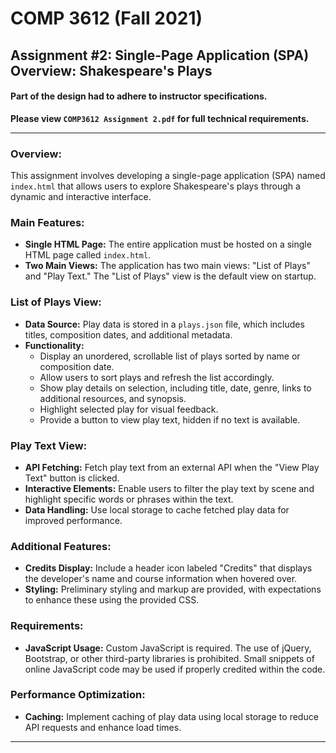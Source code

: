 # COMP 3612 (Fall 2021)
## Assignment #2: Single-Page Application (SPA) Overview: Shakespeare's Plays

#### Part of the design had to adhere to instructor specifications.
**Please view `COMP3612 Assignment 2.pdf` for full technical requirements.**

---

### Overview:
This assignment involves developing a single-page application (SPA) named `index.html` that allows users to explore Shakespeare's plays through a dynamic and interactive interface.

### Main Features:
- **Single HTML Page:** The entire application must be hosted on a single HTML page called `index.html`.
- **Two Main Views:** The application has two main views: "List of Plays" and "Play Text." The "List of Plays" view is the default view on startup.

### List of Plays View:
- **Data Source:** Play data is stored in a `plays.json` file, which includes titles, composition dates, and additional metadata.
- **Functionality:**
  - Display an unordered, scrollable list of plays sorted by name or composition date.
  - Allow users to sort plays and refresh the list accordingly.
  - Show play details on selection, including title, date, genre, links to additional resources, and synopsis.
  - Highlight selected play for visual feedback.
  - Provide a button to view play text, hidden if no text is available.

### Play Text View:
- **API Fetching:** Fetch play text from an external API when the "View Play Text" button is clicked.
- **Interactive Elements:** Enable users to filter the play text by scene and highlight specific words or phrases within the text.
- **Data Handling:** Use local storage to cache fetched play data for improved performance.

### Additional Features:
- **Credits Display:** Include a header icon labeled "Credits" that displays the developer's name and course information when hovered over.
- **Styling:** Preliminary styling and markup are provided, with expectations to enhance these using the provided CSS.

### Requirements:
- **JavaScript Usage:** Custom JavaScript is required. The use of jQuery, Bootstrap, or other third-party libraries is prohibited. Small snippets of online JavaScript code may be used if properly credited within the code.

### Performance Optimization:
- **Caching:** Implement caching of play data using local storage to reduce API requests and enhance load times.

---
